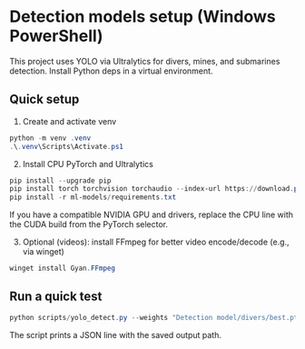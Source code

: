 # Detection models setup (Windows PowerShell)

This project uses YOLO via Ultralytics for divers, mines, and submarines detection. Install Python deps in a virtual environment.

## Quick setup

1) Create and activate venv

```powershell
python -m venv .venv
.\.venv\Scripts\Activate.ps1
```

2) Install CPU PyTorch and Ultralytics

```powershell
pip install --upgrade pip
pip install torch torchvision torchaudio --index-url https://download.pytorch.org/whl/cpu
pip install -r ml-models/requirements.txt
```

If you have a compatible NVIDIA GPU and drivers, replace the CPU line with the CUDA build from the PyTorch selector.

3) Optional (videos): install FFmpeg for better video encode/decode (e.g., via winget)

```powershell
winget install Gyan.FFmpeg
```

## Run a quick test

```powershell
python scripts/yolo_detect.py --weights "Detection model/divers/best.pt" --input public/test.jpg --outdir temp/test_out
```

The script prints a JSON line with the saved output path.
